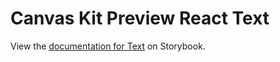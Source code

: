# Canvas Kit Preview React Text

View the
[documentation for Text](https://workday.github.io/canvas-kit/?path=/docs/preview-text-react--text)
on Storybook.
